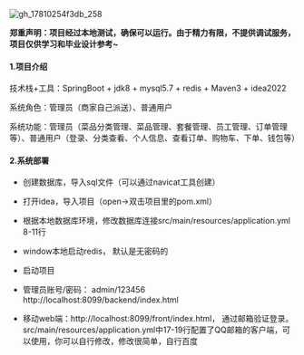 ![gh_17810254f3db_258](https://github.com/user-attachments/assets/99c89c7c-9030-4f7e-9bf7-f6dc1be1077b)


**郑重声明：项目经过本地测试，确保可以运行。由于精力有限，不提供调试服务，项目仅供学习和毕业设计参考~**

#### 1.项目介绍

技术栈+工具：SpringBoot + jdk8 + mysql5.7 + redis + Maven3 + idea2022

系统角色：管理员（商家自己派送）、普通用户

系统功能：管理员（菜品分类管理、菜品管理、套餐管理、员工管理、订单管理等）、普通用户（登录、分类查看、个人信息、查看订单、购物车、下单、钱包等）

#### 2.系统部署

- 创建数据库，导入sql文件（可以通过navicat工具创建）

- 打开idea，导入项目（open->双击项目里的pom.xml）

- 根据本地数据库环境，修改数据库连接src/main/resources/application.yml 8-11行

- window本地启动redis， 默认是无密码的

- 启动项目

- 管理员账号/密码： admin/123456  http://localhost:8099/backend/index.html

- 移动web端：http://localhost:8099/front/index.html， 通过邮箱验证登录。src/main/resources/application.yml中17-19行配置了QQ邮箱的客户端，可以使用，你可以自行修改，修改很简单，自行百度
